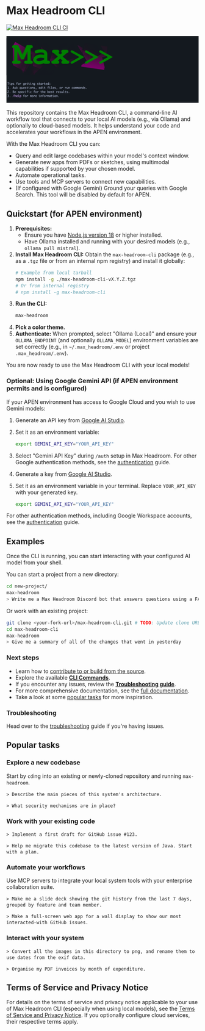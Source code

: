 # Max Headroom CLI

[![Max Headroom CLI CI](https://github.com/google-gemini/gemini-cli/actions/workflows/ci.yml/badge.svg)](https://github.com/google-gemini/gemini-cli/actions/workflows/ci.yml) <!-- TODO: Update CI badge URL if repo/workflow name changes -->

![Max Headroom Screenshot](./docs/assets/max-screenshot.png)

This repository contains the Max Headroom CLI, a command-line AI workflow tool that connects to your
local AI models (e.g., via Ollama) and optionally to cloud-based models. It helps understand your code and accelerates your workflows in the APEN environment.

With the Max Headroom CLI you can:

- Query and edit large codebases within your model's context window.
- Generate new apps from PDFs or sketches, using multimodal capabilities if supported by your chosen model.
- Automate operational tasks.
- Use tools and MCP servers to connect new capabilities.
- (If configured with Google Gemini) Ground your queries with Google Search. This tool will be disabled by default for APEN.

## Quickstart (for APEN environment)

1. **Prerequisites:**
    - Ensure you have [Node.js version 18](https://nodejs.org/en/download) or higher installed.
    - Have Ollama installed and running with your desired models (e.g., `ollama pull mistral`).
2. **Install Max Headroom CLI:**
   Obtain the `max-headroom-cli` package (e.g., as a `.tgz` file or from an internal npm registry) and install it globally:
   ```bash
   # Example from local tarball
   npm install -g ./max-headroom-cli-vX.Y.Z.tgz
   # Or from internal registry
   # npm install -g max-headroom-cli
   ```
3. **Run the CLI:**
   ```bash
   max-headroom
   ```
4. **Pick a color theme.**
5. **Authenticate:** When prompted, select "Ollama (Local)" and ensure your `OLLAMA_ENDPOINT` (and optionally `OLLAMA_MODEL`) environment variables are set correctly (e.g., in `~/.max_headroom/.env` or project `.max_headroom/.env`).

You are now ready to use the Max Headroom CLI with your local models!

### Optional: Using Google Gemini API (if APEN environment permits and is configured)

If your APEN environment has access to Google Cloud and you wish to use Gemini models:
1. Generate an API key from [Google AI Studio](https://aistudio.google.com/apikey).
2. Set it as an environment variable:
   ```bash
   export GEMINI_API_KEY="YOUR_API_KEY"
   ```
3. Select "Gemini API Key" during `/auth` setup in Max Headroom.
For other Google authentication methods, see the [authentication](./docs/cli/authentication.md) guide.

1. Generate a key from [Google AI Studio](https://aistudio.google.com/apikey).
2. Set it as an environment variable in your terminal. Replace `YOUR_API_KEY` with your generated key.

   ```bash
   export GEMINI_API_KEY="YOUR_API_KEY"
   ```

For other authentication methods, including Google Workspace accounts, see the [authentication](./docs/cli/authentication.md) guide.

## Examples

Once the CLI is running, you can start interacting with your configured AI model from your shell.

You can start a project from a new directory:

```sh
cd new-project/
max-headroom
> Write me a Max Headroom Discord bot that answers questions using a FAQ.md file I will provide
```

Or work with an existing project:

```sh
git clone <your-fork-url>/max-headroom-cli.git # TODO: Update clone URL
cd max-headroom-cli
max-headroom
> Give me a summary of all of the changes that went in yesterday
```

### Next steps

- Learn how to [contribute to or build from the source](./CONTRIBUTING.md).
- Explore the available **[CLI Commands](./docs/cli/commands.md)**.
- If you encounter any issues, review the **[Troubleshooting guide](./docs/troubleshooting.md)**.
- For more comprehensive documentation, see the [full documentation](./docs/index.md).
- Take a look at some [popular tasks](#popular-tasks) for more inspiration.

### Troubleshooting

Head over to the [troubleshooting](docs/troubleshooting.md) guide if you're
having issues.

## Popular tasks

### Explore a new codebase

Start by `cd`ing into an existing or newly-cloned repository and running `max-headroom`.

```text
> Describe the main pieces of this system's architecture.
```

```text
> What security mechanisms are in place?
```

### Work with your existing code

```text
> Implement a first draft for GitHub issue #123.
```

```text
> Help me migrate this codebase to the latest version of Java. Start with a plan.
```

### Automate your workflows

Use MCP servers to integrate your local system tools with your enterprise collaboration suite.

```text
> Make me a slide deck showing the git history from the last 7 days, grouped by feature and team member.
```

```text
> Make a full-screen web app for a wall display to show our most interacted-with GitHub issues.
```

### Interact with your system

```text
> Convert all the images in this directory to png, and rename them to use dates from the exif data.
```

```text
> Organise my PDF invoices by month of expenditure.
```

## Terms of Service and Privacy Notice

For details on the terms of service and privacy notice applicable to your use of Max Headroom CLI (especially when using local models), see the [Terms of Service and Privacy Notice](./docs/tos-privacy.md). If you optionally configure cloud services, their respective terms apply.
